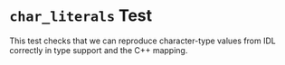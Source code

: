 # `char_literals` Test

This test checks that we can reproduce character-type values from IDL correctly
in type support and the C++ mapping.
